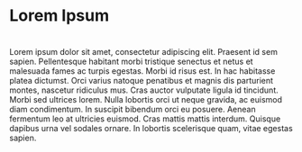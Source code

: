 # Lorem Ipsum <h1>

Lorem ipsum dolor sit amet, consectetur adipiscing elit. Praesent id sem sapien. Pellentesque habitant morbi tristique senectus et netus et malesuada fames ac turpis egestas. Morbi id risus est. In hac habitasse platea dictumst. Orci varius natoque penatibus et magnis dis parturient montes, nascetur ridiculus mus. Cras auctor vulputate ligula id tincidunt. Morbi sed ultrices lorem. Nulla lobortis orci ut neque gravida, ac euismod diam condimentum. In suscipit bibendum orci eu posuere. Aenean fermentum leo at ultricies euismod. Cras mattis mattis interdum. Quisque dapibus urna vel sodales ornare. In lobortis scelerisque quam, vitae egestas sapien.